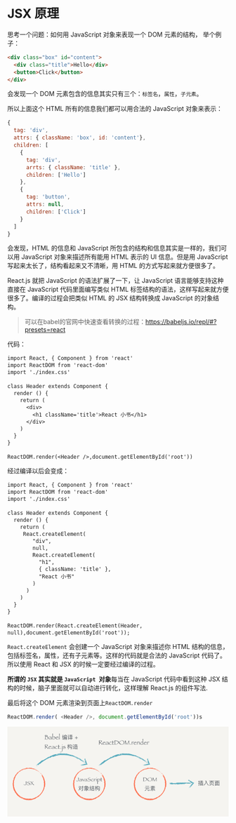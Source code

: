 # JSX 原理

思考一个问题：如何用 JavaScript 对象来表现一个 DOM 元素的结构，
举个例子：

```html
<div class="box" id="content">
  <div class="title">Hello</div>
  <button>Click</button>
</div>
```

会发现一个 DOM 元素包含的信息其实只有三个：`标签名`，`属性`，`子元素`。

所以上面这个 HTML 所有的信息我们都可以用合法的 JavaScript 对象来表示：

```JavaScript
{
  tag: 'div',
  attrs: { className: 'box', id: 'content'},
  children: [
    {
      tag: 'div',
      arrts: { className: 'title' },
      children: ['Hello']
    },
    {
      tag: 'button',
      attrs: null,
      children: ['Click']
    }
  ]
}
```

会发现，HTML 的信息和 JavaScript 所包含的结构和信息其实是一样的，我们可以用 JavaScript 对象来描述所有能用 HTML 表示的 UI 信息。但是用 JavaScript 写起来太长了，结构看起来又不清晰，用 HTML 的方式写起来就方便很多了。

React.js 就把 JavaScript 的语法扩展了一下，让 JavaScript 语言能够支持这种直接在 JavaScript 代码里面编写类似 HTML 标签结构的语法，这样写起来就方便很多了。编译的过程会把类似 HTML 的 JSX 结构转换成 JavaScript 的对象结构。

> 可以在babel的官网中快速查看转换的过程：https://babeljs.io/repl/#?presets=react

代码：

```react
import React, { Component } from 'react'
import ReactDOM from 'react-dom'
import './index.css'

class Header extends Component {
  render () {
    return (
      <div>
        <h1 className='title'>React 小书</h1>
      </div>
    )
  }
}

ReactDOM.render(<Header />,document.getElementById('root'))
```

经过编译以后会变成：

```react
import React, { Component } from 'react'
import ReactDOM from 'react-dom'
import './index.css'

class Header extends Component {
  render () {
    return (
     React.createElement(
        "div",
        null,
        React.createElement(
          "h1",
          { className: 'title' },
          "React 小书"
        )
      )
    )
  }
}

ReactDOM.render(React.createElement(Header, null),document.getElementById('root'));
```

`React.createElement` 会创建一个 JavaScript 对象来描述你 HTML 结构的信息，包括标签名，属性，还有子元素等。这样的代码就是合法的 JavaScript 代码了。所以使用 React 和 JSX 的时候一定要经过编译的过程。

**所谓的 ```JSX``` 其实就是 ```JavaScript ```对象**每当在 JavaScript 代码中看到这种 JSX 结构的时候，脑子里面就可以自动进行转化，这样理解 React.js 的组件写法.

最后将这个 DOM 元素渲染到页面上`ReactDOM.render`

```JavaScript
ReactDOM.render( <Header />, document.getElementById('root'))s
```

![](./images/JSX原理-JSX渲染过程.png)

